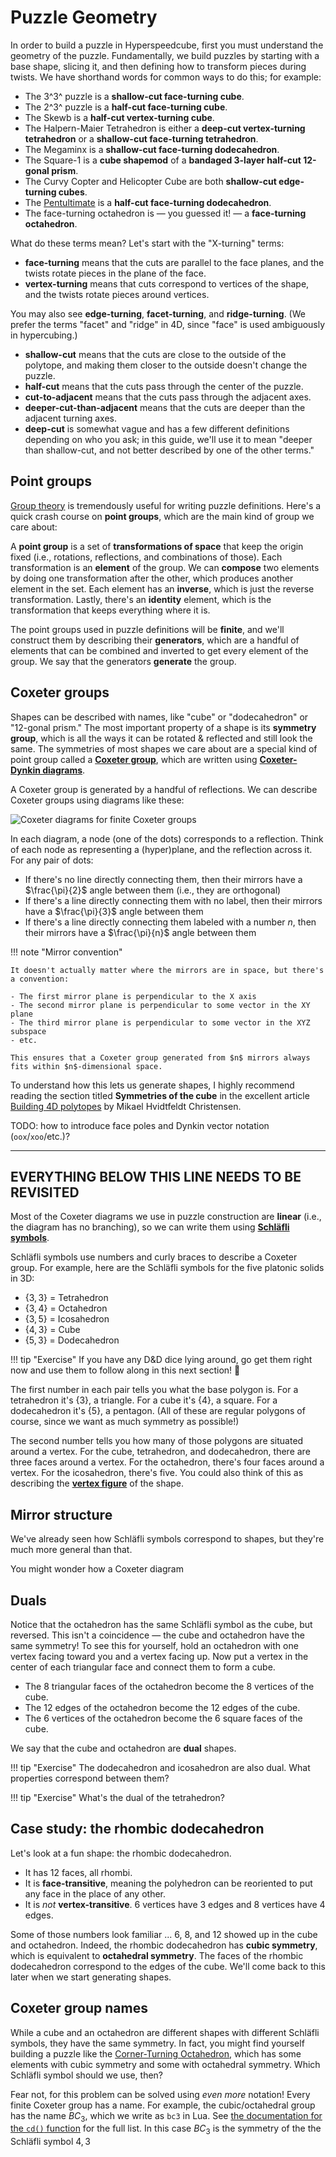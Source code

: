 # Puzzle Geometry

In order to build a puzzle in Hyperspeedcube, first you must understand the geometry of the puzzle. Fundamentally, we build puzzles by starting with a base shape, slicing it, and then defining how to transform pieces during twists. We have shorthand words for common ways to do this; for example:

- The 3^3^ puzzle is a **shallow-cut face-turning cube**.
- The 2^3^ puzzle is a **half-cut face-turning cube**.
- The Skewb is a **half-cut vertex-turning cube**.
- The Halpern-Maier Tetrahedron is either a **deep-cut vertex-turning tetrahedron** or a **shallow-cut face-turning tetrahedron**.
- The Megaminx is a **shallow-cut face-turning dodecahedron**.
- The Square-1 is a **cube shapemod** of a **bandaged 3-layer half-cut 12-gonal prism**.
- The Curvy Copter and Helicopter Cube are both **shallow-cut edge-turning cubes**.
- The [Pentultimate] is a **half-cut face-turning dodecahedron**.
- The face-turning octahedron is — you guessed it! — a **face-turning octahedron**.

[Pentultimate]: https://twistypuzzles.com/cgi-bin/puzzle.cgi?pkey=1741

What do these terms mean? Let's start with the "X-turning" terms:

- **face-turning** means that the cuts are parallel to the face planes, and the twists rotate pieces in the plane of the face.
- **vertex-turning** means that cuts correspond to vertices of the shape, and the twists rotate pieces around vertices.

You may also see **edge-turning**, **facet-turning**, and **ridge-turning**. (We prefer the terms "facet" and "ridge" in 4D, since "face" is used ambiguously in hypercubing.)

- **shallow-cut** means that the cuts are close to the outside of the polytope, and making them closer to the outside doesn't change the puzzle.
- **half-cut** means that the cuts pass through the center of the puzzle.
- **cut-to-adjacent** means that the cuts pass through the adjacent axes.
- **deeper-cut-than-adjacent** means that the cuts are deeper than the adjacent turning axes.
- **deep-cut** is somewhat vague and has a few different definitions depending on who you ask; in this guide, we'll use it to mean "deeper than shallow-cut, and not better described by one of the other terms."

## Point groups

[Group theory] is tremendously useful for writing puzzle definitions. Here's a quick crash course on **point groups**, which are the main kind of group we care about:

[group theory]: https://en.wikipedia.org/wiki/Group_theory

A **point group** is a set of **transformations of space** that keep the origin fixed (i.e., rotations, reflections, and combinations of those). Each transformation is an **element** of the group. We can **compose** two elements by doing one transformation after the other, which produces another element in the set. Each element has an **inverse**, which is just the reverse transformation. Lastly, there's an **identity** element, which is the transformation that keeps everything where it is.

The point groups used in puzzle definitions will be **finite**, and
we'll construct them by describing their **generators**, which are a handful of elements that can be combined and inverted to get every element of the group. We say that the generators **generate** the group.

## Coxeter groups

Shapes can be described with names, like "cube" or "dodecahedron" or "12-gonal prism." The most important property of a shape is its **symmetry group**, which is all the ways it can be rotated & reflected and still look the same. The symmetries of most shapes we care about are a special kind of point group called a **[Coxeter group]**, which are written using **[Coxeter-Dynkin diagrams]**.

[Coxeter group]: https://en.wikipedia.org/wiki/Coxeter_group
[Coxeter-Dynkin diagrams]: https://en.wikipedia.org/wiki/Coxeter%E2%80%93Dynkin_diagram

A Coxeter group is generated by a handful of reflections. We can describe Coxeter groups using diagrams like these:

![Coxeter diagrams for finite Coxeter groups](https://upload.wikimedia.org/wikipedia/commons/e/e7/Finite_coxeter.svg)

In each diagram, a node (one of the dots) corresponds to a reflection. Think of each node as representing a (hyper)plane, and the reflection across it. For any pair of dots:

- If there's no line directly connecting them, then their mirrors have a $\frac{\pi}{2}$ angle between them (i.e., they are orthogonal)
- If there's a line directly connecting them with no label, then their mirrors have a $\frac{\pi}{3}$ angle between them
- If there's a line directly connecting them labeled with a number $n$, then their mirrors have a $\frac{\pi}{n}$ angle between them

!!! note "Mirror convention"

    It doesn't actually matter where the mirrors are in space, but there's a convention:

    - The first mirror plane is perpendicular to the X axis
    - The second mirror plane is perpendicular to some vector in the XY plane
    - The third mirror plane is perpendicular to some vector in the XYZ subspace
    - etc.

    This ensures that a Coxeter group generated from $n$ mirrors always fits within $n$-dimensional space.

To understand how this lets us generate shapes, I highly recommend reading the section titled **Symmetries of the cube** in the excellent article [Building 4D polytopes](https://syntopia.github.io/Polytopia/polytopes.html) by Mikael Hvidtfeldt Christensen.

TODO: how to introduce face poles and Dynkin vector notation (`oox`/`xoo`/etc.)?

---

## EVERYTHING BELOW THIS LINE NEEDS TO BE REVISITED

Most of the Coxeter diagrams we use in puzzle construction are **linear** (i.e., the diagram has no branching), so we can write them using **[Schläfli symbols]**.

[Schläfli symbols]: https://en.wikipedia.org/wiki/Schl%C3%A4fli_symbol

[Building 4D Polytopes]: https://syntopia.github.io/Polytopia/polytopes.html

Schläfli symbols use numbers and curly braces to describe a Coxeter group. For example, here are the Schläfli symbols for the five platonic solids in 3D:

- $\{ 3, 3 \}$ = Tetrahedron
- $\{ 3, 4 \}$ = Octahedron
- $\{ 3, 5 \}$ = Icosahedron
- $\{ 4, 3 \}$ = Cube
- $\{ 5, 3 \}$ = Dodecahedron

!!! tip "Exercise"
    If you have any D&D dice lying around, go get them right now and use them to follow along in this next section! 🐉

The first number in each pair tells you what the base polygon is. For a tetrahedron it's $\{ 3 \}$, a triangle. For a cube it's $\{ 4 \}$, a square. For a dodecahedron it's $\{ 5 \}$, a pentagon. (All of these are regular polygons of course, since we want as much symmetry as possible!)

The second number tells you how many of those polygons are situated around a vertex. For the cube, tetrahedron, and dodecahedron, there are three faces around a vertex. For the octahedron, there's four faces around a vertex. For the icosahedron, there's five. You could also think of this as describing the **[vertex figure]** of the shape.

[vertex figure]: https://en.wikipedia.org/wiki/Vertex_figure

## Mirror structure

We've already seen how Schläfli symbols correspond to shapes, but they're much more general than that.

You might wonder how a Coxeter diagram

## Duals

Notice that the octahedron has the same Schläfli symbol as the cube, but reversed. This isn't a coincidence — the cube and octahedron have the same symmetry! To see this for yourself, hold an octahedron with one vertex facing toward you and a vertex facing up. Now put a vertex in the center of each triangular face and connect them to form a cube.

- The 8 triangular faces of the octahedron become the 8 vertices of the cube.
- The 12 edges of the octahedron become the 12 edges of the cube.
- The 6 vertices of the octahedron become the 6 square faces of the cube.

We say that the cube and octahedron are **dual** shapes.

!!! tip "Exercise"
    The dodecahedron and icosahedron are also dual. What properties correspond between them?

!!! tip "Exercise"
    What's the dual of the tetrahedron?

## Case study: the rhombic dodecahedron

Let's look at a fun shape: the rhombic dodecahedron.

- It has 12 faces, all rhombi.
- It is **face-transitive**, meaning the polyhedron can be reoriented to put any face in the place of any other.
- It is _not_ **vertex-transitive**. 6 vertices have 3 edges and 8 vertices have 4 edges.

Some of those numbers look familiar ... 6, 8, and 12 showed up in the cube and octahedron. Indeed, the rhombic dodecahedron has **cubic symmetry**, which is equivalent to **octahedral symmetry**. The faces of the rhombic dodecahedron correspond to the edges of the cube. We'll come back to this later when we start generating shapes.

## Coxeter group names

While a cube and an octahedron are different shapes with different Schläfli symbols, they have the same symmetry. In fact, you might find yourself building a puzzle like the [Corner-Turning Octahedron](https://twistypuzzles.com/cgi-bin/puzzle.cgi?pkey=2720), which has some elements with cubic symmetry and some with octahedral symmetry. Which Schläfli symbol should we use, then?

Fear not, for this problem can be solved using _even more_ notation! Every finite Coxeter group has a name. For example, the cubic/octahedral group has the name $BC_3$, which we write as `bc3` in Lua. See [the documentation for the `cd()` function](../lua/geometry/symmetry.md#cd) for the full list. In this case $BC_3$ is the symmetry of the the Schläfli symbol ${ 4, 3 }$
